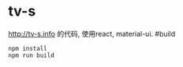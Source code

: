 tv-s
==========
http://tv-s.info 的代码, 使用react, material-ui.
#build
```
npm install
npm run build
```

